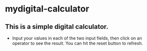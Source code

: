 # mydigital-calculator
## This is a simple digital calculator.
* Input your values in each of the two input fields, then click on an operator to see the result. You can hit the reset button to refresh.
